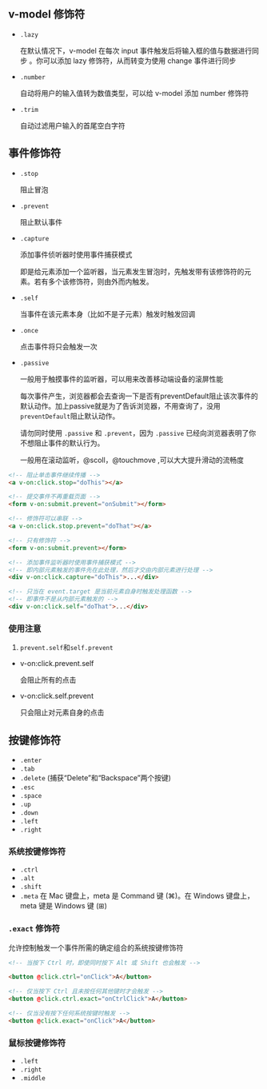 ## v-model 修饰符

* ```.lazy``` 

    在默认情况下，v-model 在每次 input 事件触发后将输入框的值与数据进行同步 。你可以添加 lazy 修饰符，从而转变为使用 change 事件进行同步
* ```.number``` 

    自动将用户的输入值转为数值类型，可以给 v-model 添加 number 修饰符
    
* ```.trim``` 

    自动过滤用户输入的首尾空白字符

## 事件修饰符

* ```.stop```

    阻止冒泡

* ```.prevent```

    阻止默认事件

* ```.capture```

    添加事件侦听器时使用事件捕获模式 

    即是给元素添加一个监听器，当元素发生冒泡时，先触发带有该修饰符的元素。若有多个该修饰符，则由外而内触发。


* ```.self```

    当事件在该元素本身（比如不是子元素）触发时触发回调

* ```.once``` 

    点击事件将只会触发一次

* ```.passive```

    一般用于触摸事件的监听器，可以用来改善移动端设备的滚屏性能

    每次事件产生，浏览器都会去查询一下是否有preventDefault阻止该次事件的默认动作。加上passive就是为了告诉浏览器，不用查询了，没用```preventDefault```阻止默认动作。

    请勿同时使用 ```.passive``` 和 ```.prevent```，因为 ```.passive``` 已经向浏览器表明了你不想阻止事件的默认行为。

    一般用在滚动监听，@scoll，@touchmove ,可以大大提升滑动的流畅度


```html
<!-- 阻止单击事件继续传播 -->
<a v-on:click.stop="doThis"></a>

<!-- 提交事件不再重载页面 -->
<form v-on:submit.prevent="onSubmit"></form>

<!-- 修饰符可以串联 -->
<a v-on:click.stop.prevent="doThat"></a>

<!-- 只有修饰符 -->
<form v-on:submit.prevent></form>

<!-- 添加事件监听器时使用事件捕获模式 -->
<!-- 即内部元素触发的事件先在此处理，然后才交由内部元素进行处理 -->
<div v-on:click.capture="doThis">...</div>

<!-- 只当在 event.target 是当前元素自身时触发处理函数 -->
<!-- 即事件不是从内部元素触发的 -->
<div v-on:click.self="doThat">...</div>
```


### 使用注意

1. ```prevent.self```和```self.prevent```

* v-on:click.prevent.self

    会阻止所有的点击

* v-on:click.self.prevent

    只会阻止对元素自身的点击



## 按键修饰符

* ```.enter```
* ```.tab```
* ```.delete``` (捕获“Delete”和“Backspace”两个按键)
* ```.esc```
* ```.space```
* ```.up```
* ```.down```
* ```.left```
* ```.right```

### 系统按键修饰符

* ```.ctrl```
* ```.alt```
* ```.shift```
* ```.meta``` 
    在 Mac 键盘上，meta 是 Command 键 (⌘)。在 Windows 键盘上，meta 键是 Windows 键 (⊞)

### ```.exact``` 修饰符

允许控制触发一个事件所需的确定组合的系统按键修饰符

```html
<!-- 当按下 Ctrl 时，即使同时按下 Alt 或 Shift 也会触发 -->

<button @click.ctrl="onClick">A</button>

<!-- 仅当按下 Ctrl 且未按任何其他键时才会触发 -->
<button @click.ctrl.exact="onCtrlClick">A</button>

<!-- 仅当没有按下任何系统按键时触发 -->
<button @click.exact="onClick">A</button>
```

### 鼠标按键修饰符

* ```.left```
* ```.right```
* ```.middle```

